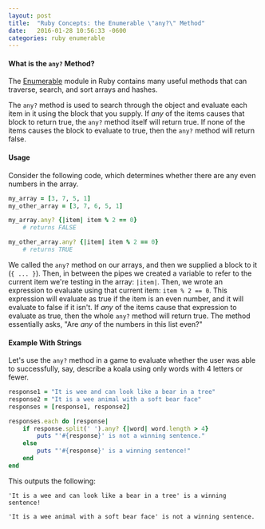 ```yaml
---
layout: post
title:  "Ruby Concepts: the Enumerable \"any?\" Method"
date:   2016-01-28 10:56:33 -0600
categories: ruby enumerable
---
```


#### What is the `any?` Method?

The [Enumerable](http://ruby-doc.org/core-2.2.3/Enumerable.html) module in Ruby contains many useful methods that can traverse, search, and sort arrays and hashes.

The `any?` method is used to search through the object and evaluate each item in it using the block that you supply. If _any_ of the items causes that block to return true, the `any?` method itself will return true. If none of the items causes the block to evaluate to true, then the `any?` method will return false.

#### Usage

Consider the following code, which determines whether there are any even numbers in the array.

```ruby
my_array = [3, 7, 5, 1]
my_other_array = [3, 7, 6, 5, 1]

my_array.any? {|item| item % 2 == 0}
    # returns FALSE

my_other_array.any? {|item| item % 2 == 0}
    # returns TRUE
```
               

We called the `any?` method on our arrays, and then we supplied a block to it (`{ ... }`). Then, in between the pipes we created a variable to refer to the current item we're testing in the array: `|item|`. Then, we wrote an expression to evaluate using that current item: `item % 2 == 0`. This expression will evaluate as true if the item is an even number, and it will evaluate to false if it isn't. If _any_ of the items cause that expression to evaluate as true, then the whole `any?` method will return true. The method essentially asks, "Are _any_ of the numbers in this list even?"

#### Example With Strings

Let's use the `any?` method in a game to evaluate whether the user was able to successfully, say, describe a koala using only words with 4 letters or fewer.

```ruby
response1 = "It is wee and can look like a bear in a tree"
response2 = "It is a wee animal with a soft bear face"
responses = [response1, response2]

responses.each do |response|
    if response.split(' ').any? {|word| word.length > 4}
        puts "'#{response}' is not a winning sentence."
    else 
        puts "'#{response}' is a winning sentence!"
    end
end
```

This outputs the following:

```
'It is a wee and can look like a bear in a tree' is a winning sentence!

'It is a wee animal with a soft bear face' is not a winning sentence.
```
                 